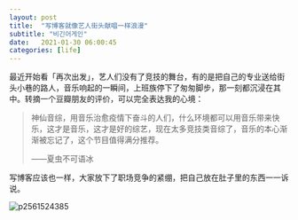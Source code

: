 ```yaml
---
layout: post
title:  "写博客就像艺人街头献唱一样浪漫"
subtitle: "비긴어게인"
date:   2021-01-30 06:00:45
categories: [life]
---
```


最近开始看「再次出发」，艺人们没有了竞技的舞台，有的是把自己的专业送给街头小巷的路人，音乐响起的一瞬间，上班族停下了匆匆脚步，那一刻都沉浸在其中。转摘一个豆瓣朋友的评价，可以完全表达我的心境：

>神仙音综，用音乐治愈疫情下奋斗的人们，什么环境都可以用音乐带来快乐，这才是音乐，这才是好的综艺，现在太多竞技类音综了，音乐的本心渐渐被忘记了，这个节目值得满分推荐。 
>
>——夏虫不可语冰

写博客应该也一样，大家放下了职场竞争的紧绷，把自己放在肚子里的东西一一诉说。

![p2561524385](https://tva1.sinaimg.cn/large/008eGmZEgy1gn5jnuakyxj30qe11d4nr.jpg)
